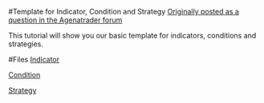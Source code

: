 #Template for Indicator, Condition and Strategy
[Originally posted as a question in the Agenatrader forum](http://www.tradeescort.com/phpbb_de/viewtopic.php?f=18&t=2680&p=11739)

This tutorial will show you our basic template for indicators, conditions and strategies.

#Files
[Indicator](https://github.com/simonpucher/AgenaTrader/blob/master/Indicator/DummyOneMinuteEvenOdd_Indicator.cs)

[Condition](https://github.com/simonpucher/AgenaTrader/blob/master/Condition/DummyOneMinuteEntryOdd_Condition.cs)

[Strategy](https://github.com/simonpucher/AgenaTrader/blob/master/Strategy/DummyOneMinuteOdd_Strategy.cs)
